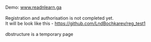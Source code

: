 Demo: www.readnlearn.ga
<br />
<br />
Registration and authorisation is not completed yet.
<br />
It will be look like this - https://github.com/LndBochkarev/reg_test1
<br />
<br />
dbstructure is a temporary page

